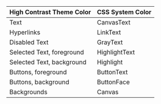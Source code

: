 | High Contrast Theme Color | CSS System Color |
| ------------------------- | ---------------- |
| Text                      | CanvasText       |
| Hyperlinks                | LinkText         |
| Disabled Text             | GrayText         |
| Selected Text, foreground | HighlightText    |
| Selected Text, background | Highlight        |
| Buttons, foreground       | ButtonText       |
| Buttons, background       | ButtonFace       |
| Backgrounds               | Canvas           |
